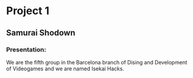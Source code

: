 # Project 1

## Samurai Shodown

### Presentation:

We are the fifth group in the Barcelona branch of Dising and Development of Videogames and we are named Isekai Hacks.